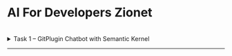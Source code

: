 # AI For Developers Zionet
<br />

<details>
<summary>Task 1 – GitPlugin Chatbot with Semantic Kernel</summary>
<br />

## 1. Develop a chatbot with ability to generate release notes using:

- Microsoft Semantic Kernel
- LibGit2Sharp
- GPT API



---

## 2. Features Implemented

- ✅ **SetRepository** – User can define the path to a local Git repository  
- ✅ **GetCommits** – Retrieves latest commit messages from the selected repository  
- ✅ **Generate Release Notes** – Uses a prompt-based plugin to generate structured release notes via LLM  
- ✅ **Set GitHub Credentials** – Secure runtime injection of GitHub username & token  
- ✅ **CommitChanges** – Stages and commits all changes with specified author info  
- ✅ **PullFromRemote / PushToRemote** – Supports syncing with GitHub remote (`origin`)  
- ✅ **SaveVersion / LoadVersion** – Persist and retrieve semantic version tags (stored locally)  

---


## 3. Semantic Kernel Integration

- Registered functions using `[KernelFunction]` attribute for natural language triggering  
- Included a **prompt plugin** (`skprompt.txt` + `config.json`) under `PromptPlugins/ReleasesNotes/`  
- Prompt template is modular, reusable, and includes:
  - Grouping of changes (Features, Bugfixes, Docs, etc.)
  - AI signature footer

---

## 4. Secure Configuration

Stored sensitive data like GitHub token and OpenAI keys in:

```json
appsettings.Development.json
{
  "ModelName": "",
  "Endpoint": "",
  "ApiKey": "",
  "GitHub": {
    "Token": "",
    "Username": ""
  }
}

```

</details>

******

